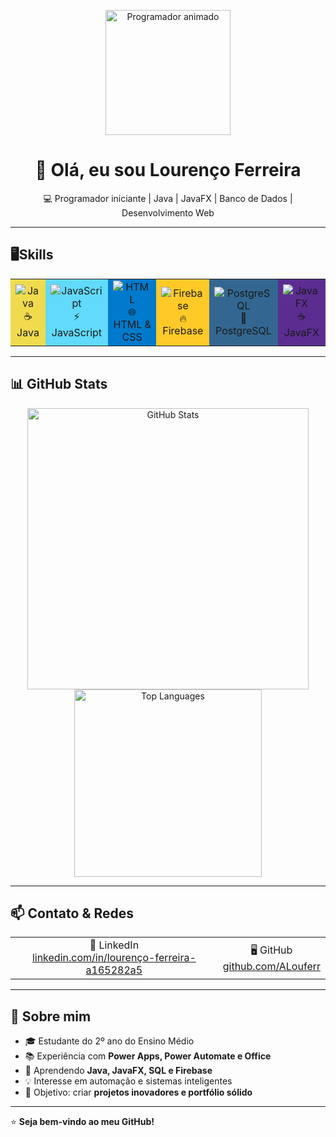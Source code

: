 <p align="center">
  <img src="https://media1.tenor.com/m/1fRqTq37xLoAAAAd/gato-programador.gif" width="200" alt="Programador animado"/>
</p>

<h1 align="center">👋 Olá, eu sou Lourenço Ferreira</h1>
<p align="center">💻 Programador iniciante | Java | JavaFX | Banco de Dados | Desenvolvimento Web</p>

---

## 🖥️Skills

<table>
<tr>
<td align="center" bgcolor="#f0db4f">
  <img src="https://img.shields.io/badge/Java-ED8B00?style=for-the-badge&logo=java&logoColor=white" alt="Java"/>
  <br>☕ Java
</td>
<td align="center" bgcolor="#61dafb">
  <img src="https://img.shields.io/badge/JavaScript-F7DF1E?style=for-the-badge&logo=javascript&logoColor=black" alt="JavaScript"/>
  <br>⚡ JavaScript
</td>
<td align="center" bgcolor="#007ACC">
  <img src="https://img.shields.io/badge/HTML5-E34F26?style=for-the-badge&logo=html5&logoColor=white" alt="HTML"/>
  <br>🌐 HTML & CSS
</td>
<td align="center" bgcolor="#FFCA28">
  <img src="https://img.shields.io/badge/Firebase-FFCA28?style=for-the-badge&logo=firebase&logoColor=black" alt="Firebase"/>
  <br>🔥 Firebase
</td>
<td align="center" bgcolor="#336791">
  <img src="https://img.shields.io/badge/PostgreSQL-336791?style=for-the-badge&logo=postgresql&logoColor=white" alt="PostgreSQL"/>
  <br>🐘 PostgreSQL
</td>
<td align="center" bgcolor="#5C2D91">
  <img src="https://img.shields.io/badge/JavaFX-5C2D91?style=for-the-badge&logoColor=white" alt="JavaFX"/>
  <br>☕ JavaFX
</td>
</tr>
</table>

---

## 📊 GitHub Stats

<p align="center">
  <img src="https://github-readme-stats.vercel.app/api?username=ALouferr&show_icons=true&theme=radical&count_private=false" alt="GitHub Stats" width="450"/>
  <img src="https://github-readme-stats.vercel.app/api/top-langs/?username=ALouferr&layout=compact&theme=radical" alt="Top Languages" width="300"/>
</p>

---

## 📫 Contato & Redes

<table>
<tr>
</td>
<td align="center">
  💼 LinkedIn<br>
  <a href="https://linkedin.com/in/seu-perfil](https://www.linkedin.com/in/louren%C3%A7o-ferreira-a165282a5/)">linkedin.com/in/lourenço-ferreira-a165282a5</a>
</td>
<td align="center">
  🖥️ GitHub<br>
  <a href="https://github.com/ALouferr">github.com/ALouferr</a>
</td>
</tr>
</table>

---

## 🌱 Sobre mim
- 🎓 Estudante do 2º ano do Ensino Médio  
- 📚 Experiência com **Power Apps, Power Automate e Office**  
- 🔧 Aprendendo **Java, JavaFX, SQL e Firebase**  
- 💡 Interesse em automação e sistemas inteligentes  
- 🚀 Objetivo: criar **projetos inovadores e portfólio sólido**

---

⭐ **Seja bem-vindo ao meu GitHub!**
